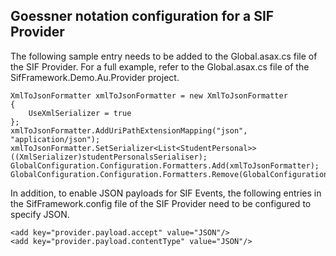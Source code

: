 ## Goessner notation configuration for a SIF Provider

The following sample entry needs to be added to the Global.asax.cs file of the SIF Provider. For a full example, refer to the Global.asax.cs file of the SifFramework.Demo.Au.Provider project.

    XmlToJsonFormatter xmlToJsonFormatter = new XmlToJsonFormatter
    {
        UseXmlSerializer = true
    };
    xmlToJsonFormatter.AddUriPathExtensionMapping("json", "application/json");
    xmlToJsonFormatter.SetSerializer<List<StudentPersonal>>((XmlSerializer)studentPersonalsSerialiser);
    GlobalConfiguration.Configuration.Formatters.Add(xmlToJsonFormatter);
    GlobalConfiguration.Configuration.Formatters.Remove(GlobalConfiguration.Configuration.Formatters.JsonFormatter);


In addition, to enable JSON payloads for SIF Events, the following entries in the SifFramework.config file of the SIF Provider need to be configured to specify JSON.

    <add key="provider.payload.accept" value="JSON"/>
    <add key="provider.payload.contentType" value="JSON"/>
